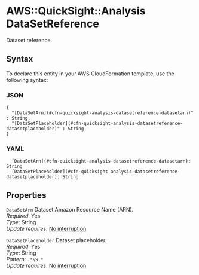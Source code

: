 # AWS::QuickSight::Analysis DataSetReference<a name="aws-properties-quicksight-analysis-datasetreference"></a>

Dataset reference\.

## Syntax<a name="aws-properties-quicksight-analysis-datasetreference-syntax"></a>

To declare this entity in your AWS CloudFormation template, use the following syntax:

### JSON<a name="aws-properties-quicksight-analysis-datasetreference-syntax.json"></a>

```
{
  "[DataSetArn](#cfn-quicksight-analysis-datasetreference-datasetarn)" : String,
  "[DataSetPlaceholder](#cfn-quicksight-analysis-datasetreference-datasetplaceholder)" : String
}
```

### YAML<a name="aws-properties-quicksight-analysis-datasetreference-syntax.yaml"></a>

```
  [DataSetArn](#cfn-quicksight-analysis-datasetreference-datasetarn): String
  [DataSetPlaceholder](#cfn-quicksight-analysis-datasetreference-datasetplaceholder): String
```

## Properties<a name="aws-properties-quicksight-analysis-datasetreference-properties"></a>

`DataSetArn` <a name="cfn-quicksight-analysis-datasetreference-datasetarn"></a>
Dataset Amazon Resource Name \(ARN\)\.  
_Required_: Yes  
_Type_: String  
_Update requires_: [No interruption](https://docs.aws.amazon.com/AWSCloudFormation/latest/UserGuide/using-cfn-updating-stacks-update-behaviors.html#update-no-interrupt)

`DataSetPlaceholder` <a name="cfn-quicksight-analysis-datasetreference-datasetplaceholder"></a>
Dataset placeholder\.  
_Required_: Yes  
_Type_: String  
_Pattern_: `.*\S.*`  
_Update requires_: [No interruption](https://docs.aws.amazon.com/AWSCloudFormation/latest/UserGuide/using-cfn-updating-stacks-update-behaviors.html#update-no-interrupt)

